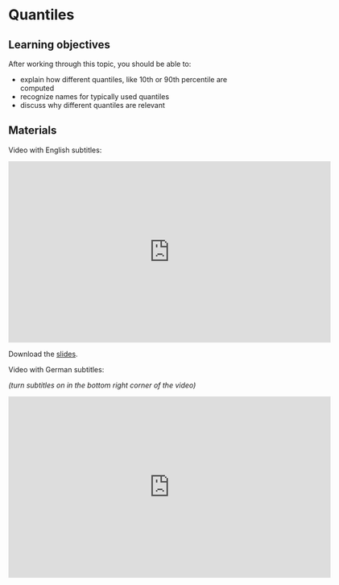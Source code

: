 # Quantiles

## Learning objectives

After working through this topic, you should be able to:

- explain how different quantiles, like 10th or 90th percentile are computed
- recognize names for typically used quantiles
- discuss why different quantiles are relevant

## Materials

Video with English subtitles:

<iframe
  src="https://electure.uni-bonn.de/paella7/ui/watch.html?id=611b246c-aaa4-4370-be42-75331ba947eb"
  width="640"
  height="360"
  frameborder="0"
  allowfullscreen
></iframe>

Download the [slides](stats_basics_location-quantiles.pdf).

Video with German subtitles:

*(turn subtitles on in the bottom right corner of the video)*

<iframe
  src="https://electure.uni-bonn.de/paella7/ui/watch.html?id=7c501aec-42e9-4c3c-af96-68100b7d3b92"
  width="640"
  height="360"
  frameborder="0"
  allowfullscreen
></iframe>
